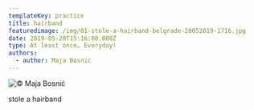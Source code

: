 ```yaml
---
templateKey: practice
title: hairband
featuredimage: /img/01-stole-a-hairband-belgrade-20052019-1716.jpg
date: 2019-05-20T15:16:00.000Z
type: At least once… Everyday!
authors:
  - author: Maja Bosnić
---
```

![© Maja Bosnić](/img/01-stole-a-hairband-belgrade-20052019-1716.jpg "Selfie © Maja Bosnić")

stole a hairband
